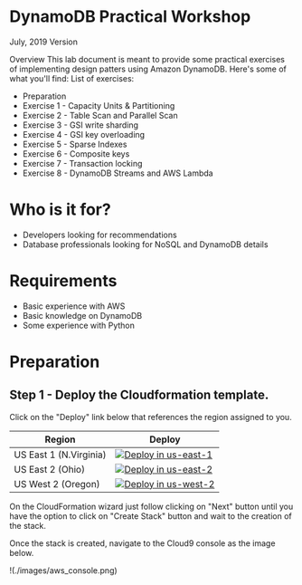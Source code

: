 # DynamoDB Practical Workshop
July, 2019 Version

Overview
This lab document is meant to provide some practical exercises of implementing design patters using Amazon DynamoDB. Here's some of what you'll find:
List of exercises:

*	Preparation
*	Exercise 1 - Capacity Units & Partitioning
*	Exercise 2 - Table Scan and Parallel Scan
*	Exercise 3 - GSI write sharding
*	Exercise 4 - GSI key overloading
*	Exercise 5 - Sparse Indexes
*	Exercise 6 - Composite keys
*	Exercise 7 - Transaction locking
*	Exercise 8 - DynamoDB Streams and AWS Lambda

# Who is it for?
*	Developers looking for recommendations
*	Database professionals looking for NoSQL and DynamoDB details
# Requirements
*	Basic experience with AWS
*	Basic knowledge on DynamoDB
*	Some experience with Python

# Preparation 
## Step 1 - Deploy the Cloudformation template.

Click on the "Deploy" link below that references the region assigned to you.

Region| Deploy
------|-----
US East 1 (N.Virginia) | <a href="https://console.aws.amazon.com/cloudformation/home?region=us-east-1#/stacks/new?stackName=DynamoDB-Workshop&templateURL=https://dynamodb-workshop.s3.amazonaws.com/cloudformation_cloud9.json" target="_blank">![Deploy in us-east-1](./images/deploy-to-aws.png)</a>
US East 2 (Ohio) | <a href="https://console.aws.amazon.com/cloudformation/home?region=us-east-2#/stacks/new?stackName=DynamoDB-Workshop&templateURL=https://dynamodb-workshop.s3.amazonaws.com/cloudformation_cloud9.json" target="_blank">![Deploy in us-east-2](./images/deploy-to-aws.png)</a>
US West 2 (Oregon) | <a href="https://console.aws.amazon.com/cloudformation/home?region=us-west-2#/stacks/new?stackName=DynamoDB-Workshop&templateURL=https://dynamodb-workshop.s3.amazonaws.com/cloudformation_cloud9.json" target="_blank">![Deploy in us-west-2](./images/deploy-to-aws.png)</a>

On the CloudFormation wizard just follow clicking on "Next" button until you have the option to click on "Create Stack" button and wait to the creation of the stack.

Once the stack is created, navigate to the Cloud9 console as the image below.

!(./images/aws_console.png)
